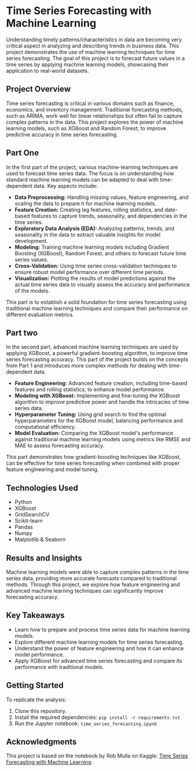 # Time Series Forecasting with Machine Learning

Understanding timely patterns/characteristics in data are becoming very critical aspect in analyzing and describing trends in business data. This project demonstrates the use of machine learning techniques for time series forecasting. The goal of this project is to forecast future values in a time series by applying machine learning models, showcasing their application to real-world datasets.

## Project Overview

Time series forecasting is critical in various domains such as finance, economics, and inventory management. Traditional forecasting methods, such as ARIMA, work well for linear relationships but often fail to capture complex patterns in the data. This project explores the power of machine learning models, such as XGBoost and Random Forest, to improve predictive accuracy in time series forecasting.

## Part One

In the first part of the project, various machine-learning techniques are used to forecast time series data. The focus is on understanding how standard machine learning models can be adapted to deal with time-dependent data. Key aspects include:

- **Data Preprocessing:** Handling missing values, feature engineering, and scaling the data to prepare it for machine learning models.
- **Feature Creation:** Creating lag features, rolling statistics, and date-based features to capture trends, seasonality, and dependencies in the time series.
- **Exploratory Data Analysis (EDA):** Analyzing patterns, trends, and seasonality in the data to extract valuable insights for model development.
- **Modeling:** Training machine learning models including Gradient Boosting (XGBoost), Random Forest, and others to forecast future time series values.
- **Cross-Validation:** Using time series cross-validation techniques to ensure robust model performance over different time periods.
- **Visualization:** Plotting the results of model predictions against the actual time series data to visually assess the accuracy and performance of the models.

This part is to establish a solid foundation for time series forecasting using traditional machine learning techniques and compare their performance on different evaluation metrics.

## Part two 

In the second part, advanced machine learning techniques are used by applying XGBoost, a powerful gradient-boosting algorithm, to improve time series forecasting accuracy. This part of the project builds on the concepts from Part 1 and introduces more complex methods for dealing with time-dependent data.

- **Feature Engineering:** Advanced feature creation, including time-based features and rolling statistics, to enhance model performance.
- **Modeling with XGBoost:** Implementing and fine-tuning the XGBoost algorithm to improve predictive power and handle the intricacies of time series data.
- **Hyperparameter Tuning:** Using grid search to find the optimal hyperparameters for the XGBoost model, balancing performance and computational efficiency.
- **Model Evaluation:** Comparing the XGBoost model's performance against traditional machine learning models using metrics like RMSE and MAE to assess forecasting accuracy.

This part demonstrates how gradient-boosting techniques like XGBoost, can be  effective for time series forecasting when combined with proper feature engineering and model tuning.

## Technologies Used
- Python
- XGBoost
- GridSearchCV
- Scikit-learn
- Pandas
- Numpy
- Matplotlib & Seaborn

## Results and Insights
Machine learning models were able to capture complex patterns in the time series data, providing more accurate forecasts compared to traditional methods. Through this project, we explore how feature engineering and advanced machine learning techniques can significantly improve forecasting accuracy.

## Key Takeaways 
- Learn how to prepare and process time series data for machine learning models.
- Explore different machine learning models for time series forecasting.
- Understand the power of feature engineering and how it can enhance model performance.
- Apply XGBoost for advanced time series forecasting and compare its performance with traditional models.

## Getting Started
To replicate the analysis:
1. Clone this repository.
2. Install the required dependencies: `pip install -r requirements.txt`
3. Run the Jupyter notebook: `time_series_forecasting.ipynb`

## Acknowledgments
This project is based on the notebook by Rob Mulla on Kaggle: [Time Series Forecasting with Machine Learning](https://www.kaggle.com/code/robikscube/time-series-forecasting-with-machine-learning-yt/notebook).

